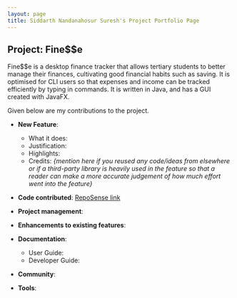 ```yaml
---
layout: page
title: Siddarth Nandanahosur Suresh's Project Portfolio Page
---
```


## Project: Fine$$e

Fine$$e is a desktop finance tracker that allows tertiary students to better manage their finances, cultivating good financial habits such as saving. It is optimised for CLI users so that expenses and income can be tracked efficiently by typing in commands. It is written in Java, and has a GUI created with JavaFX.

Given below are my contributions to the project.

* **New Feature**:
  * What it does:
  * Justification:
  * Highlights:
  * Credits: *{mention here if you reused any code/ideas from elsewhere or if a third-party library is heavily used in the feature so that a reader can make a more accurate judgement of how much effort went into the feature}*

* **Code contributed**: [RepoSense link]()

* **Project management**:

* **Enhancements to existing features**:

* **Documentation**:
  * User Guide:
  * Developer Guide:

* **Community**:

* **Tools**:

